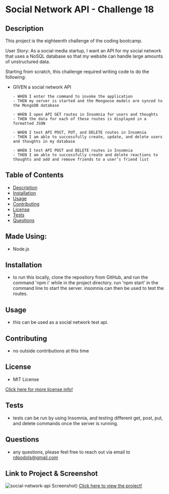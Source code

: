 # Social Network API - Challenge 18

## Description
This project is the eighteenth challenge of the coding bootcamp.

User Story: As a social media startup, I want an API for my social network that uses a NoSQL database so that my website can handle large amounts of unstructured data. 

Starting from scratch, this challenge required writing  code to do the following:
*   GIVEN a social network API

        - WHEN I enter the command to invoke the application
        - THEN my server is started and the Mongoose models are synced to the MongoDB database

        - WHEN I open API GET routes in Insomnia for users and thoughts
        - THEN the data for each of these routes is displayed in a formatted JSON

        - WHEN I test API POST, PUT, and DELETE routes in Insomnia
        - THEN I am able to successfully create, update, and delete users and thoughts in my database

        - WHEN I test API POST and DELETE routes in Insomnia
        - THEN I am able to successfully create and delete reactions to thoughts and add and remove friends to a user’s friend list

## Table of Contents
- [Description](#description)
- [Installation](#installation)
- [Usage](#usage)
- [Contributing](#contributing)
- [License](#license)
- [Tests](#tests)
- [Questions](#questions)

## Made Using:
* Node.js

## Installation
* to run this locally, clone the repository from GitHub, and run the command 'npm i' while in the project directory.  run 'npm start' in the command line to start the server.  insomnia can then be used to test the routes.

## Usage
* this can be used as a social network test api.

## Contributing
* no outside contributions at this time

## License
* MIT License

[Click here for more license info!](https://choosealicense.com/licenses/mit/)

## Tests
* tests can be run by using Insomnia, and testing different get, post, put, and delete commands once the server is running.  

## Questions
* any questions, please feel free to reach out via email to rdpodols@gmail.com

## Link to Project & Screenshot
![social-network-api Screenshot)](/assets/images/applicationImage1.png)
[Click here to view the project!](https://github.com/rpodols/social-network-api)



